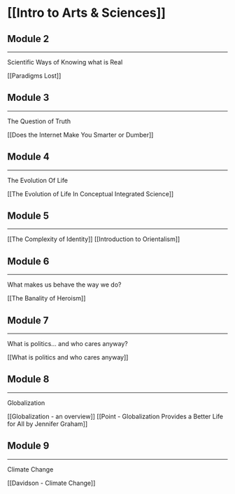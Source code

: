 # [[Intro to Arts & Sciences]]


## Module 2 
---
Scientific Ways of Knowing what is Real

[[Paradigms Lost]]

## Module 3
---
The Question of Truth

[[Does the Internet Make You Smarter or Dumber]]

## Module 4
---
The Evolution Of Life

[[The Evolution of Life In Conceptual Integrated Science]]

## Module 5
---
[[The Complexity of Identity]]
[[Introduction to Orientalism]]

## Module 6
---
What makes us behave the way we do?

[[The Banality of Heroism]]

## Module 7
---
What is politics... and who cares anyway?

[[What is politics and who cares anyway]]

## Module 8
---
Globalization

[[Globalization - an overview]]
[[Point - Globalization Provides a Better Life for All by Jennifer Graham]]


## Module 9
---
Climate Change

[[Davidson - Climate Change]]